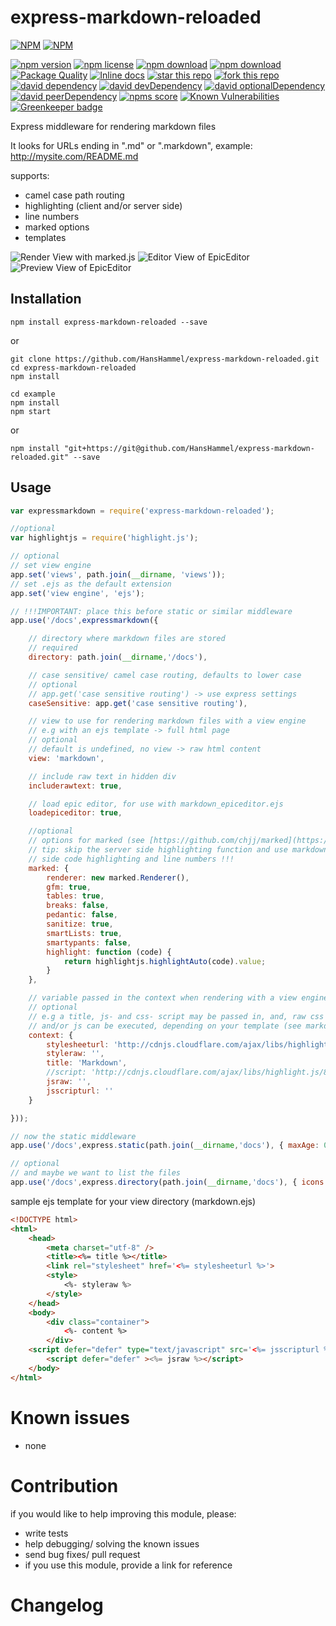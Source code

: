 express-markdown-reloaded
=========================

[![NPM](https://nodei.co/npm/express-markdown-reloaded.png?downloads=true&downloadRank=true&stars=true)](https://nodei.co/npm/express-markdown-reloaded/)
[![NPM](https://nodei.co/npm-dl/express-markdown-reloaded.png?months=9&height=3)](https://nodei.co/npm/express-markdown-reloaded/)

[![npm version](https://img.shields.io/npm/v/express-markdown-reloaded.svg)](https://www.npmjs.com/package/express-markdown-reloaded)
[![npm license](https://img.shields.io/npm/l/express-markdown-reloaded.svg)](https://www.npmjs.com/package/express-markdown-reloaded)
[![npm download](https://img.shields.io/npm/dm/express-markdown-reloaded.svg)](https://www.npmjs.com/package/express-markdown-reloaded)
[![npm download](https://img.shields.io/npm/dt/express-markdown-reloaded.svg)](https://www.npmjs.com/package/express-markdown-reloaded)
[![Package Quality](http://npm.packagequality.com/shield/express-markdown-reloaded.svg)](http://packagequality.com/#?package=express-markdown-reloaded)
[![Inline docs](http://inch-ci.org/github/HansHammel/express-markdown-reloaded.svg?branch=master)](http://inch-ci.org/github/HansHammel/express-markdown-reloaded)
[![star this repo](http://githubbadges.com/star.svg?user=HansHammel&repo=express-markdown-reloaded&style=flat&color=fff&background=007ec6)](https://github.com/HansHammel/express-markdown-reloaded)
[![fork this repo](http://githubbadges.com/fork.svg?user=HansHammel&repo=express-markdown-reloaded&style=flat&color=fff&background=007ec6)](https://github.com/HansHammel/express-markdown-reloaded/fork)
[![david dependency](https://img.shields.io/david/HansHammel/express-markdown-reloaded.svg)](https://david-dm.org/HansHammel/express-markdown-reloaded)
[![david devDependency](https://img.shields.io/david/dev/HansHammel/express-markdown-reloaded.svg)](https://david-dm.org/HansHammel/express-markdown-reloaded)
[![david optionalDependency](https://img.shields.io/david/optional/HansHammel/express-markdown-reloaded.svg)](https://david-dm.org/HansHammel/express-markdown-reloaded)
[![david peerDependency](https://img.shields.io/david/peer/HansHammel/express-markdown-reloaded.svg)](https://david-dm.org/HansHammel/express-markdown-reloaded)
[![npms score](https://badges.npms.io/express-markdown-reloaded.svg)](https://www.npmjs.com/package/express-markdown-reloaded)
[![Known Vulnerabilities](https://snyk.io/test/github/HansHammel/express-markdown-reloaded/badge.svg)](https://snyk.io/test/github/HansHammel/express-markdown-reloaded) [![Greenkeeper badge](https://badges.greenkeeper.io/HansHammel/express-markdown-reloaded.svg)](https://greenkeeper.io/)

Express middleware for rendering markdown files

It looks for URLs ending in ".md" or ".markdown", example: http://mysite.com/README.md

supports:
- camel case path routing
- highlighting (client and/or server side)
- line numbers
- marked options
- templates

![Render View with marked.js](screenshots/render.jpg?raw=true "Render View with marked.js")
![Editor View of EpicEditor](screenshots/edit.jpg?raw=true "Editor View of EpicEditor")
![Preview View of EpicEditor](screenshots/preview.jpg?raw=true "Preview View of EpicEditor")

Installation
------------

    npm install express-markdown-reloaded --save

or

	git clone https://github.com/HansHammel/express-markdown-reloaded.git
	cd express-markdown-reloaded
	npm install

	cd example
	npm install
	npm start

or

    npm install "git+https://git@github.com/HansHammel/express-markdown-reloaded.git" --save

Usage
-----

```javascript
var expressmarkdown = require('express-markdown-reloaded');

//optional
var highlightjs = require('highlight.js');

// optional
// set view engine
app.set('views', path.join(__dirname, 'views'));
// set .ejs as the default extension
app.set('view engine', 'ejs');

// !!!IMPORTANT: place this before static or similar middleware
app.use('/docs',expressmarkdown({

    // directory where markdown files are stored
    // required
    directory: path.join(__dirname,'/docs'),

    // case sensitive/ camel case routing, defaults to lower case
    // optional
    // app.get('case sensitive routing') -> use express settings
    caseSensitive: app.get('case sensitive routing'),

    // view to use for rendering markdown files with a view engine
    // e.g with an ejs template -> full html page
    // optional
    // default is undefined, no view -> raw html content
    view: 'markdown',

    // include raw text in hidden div
    includerawtext: true,

    // load epic editor, for use with markdown_epiceditor.ejs
    loadepiceditor: true,

    //optional
    // options for marked (see [https://github.com/chjj/marked](https://github.com/chjj/marked))
    // tip: skip the server side highlighting function and use markdown_advanced.ejs with client
    // side code highlighting and line numbers !!!
    marked: {
        renderer: new marked.Renderer(),
        gfm: true,
        tables: true,
        breaks: false,
        pedantic: false,
        sanitize: true,
        smartLists: true,
        smartypants: false,
        highlight: function (code) {
            return highlightjs.highlightAuto(code).value;
        }
    },

    // variable passed in the context when rendering with a view engine
    // optional
    // e.g a title, js- and css- script may be passed in, and, raw css
    // and/or js can be executed, depending on your template (see markdown.ejs)
    context: {
        stylesheeturl: 'http://cdnjs.cloudflare.com/ajax/libs/highlight.js/8.0/styles/googlecode.min.css',
        styleraw: '',
        title: 'Markdown',
        //script: 'http://cdnjs.cloudflare.com/ajax/libs/highlight.js/8.0/highlight.min.js',
        jsraw: '',
        jsscripturl: ''
    }

}));

// now the static middleware
app.use('/docs',express.static(path.join(__dirname,'docs'), { maxAge: 0 }));

// optional
// and maybe we want to list the files
app.use('/docs',express.directory(path.join(__dirname,'docs'), { icons:true }));
```

sample ejs template for your view directory (markdown.ejs)

```html
<!DOCTYPE html>
<html>
    <head>
        <meta charset="utf-8" />
        <title><%= title %></title>
        <link rel="stylesheet" href='<%= stylesheeturl %>'>
        <style>
            <%- styleraw %>
        </style>
    </head>
    <body>
        <div class="container">
            <%- content %>
        </div>
    <script defer="defer" type="text/javascript" src='<%= jsscripturl %>'></script>
        <script defer="defer" ><%= jsraw %></script>
    </body>
</html>
```

Known issues
============

- none

Contribution
============

if you would like to help improving this module, please:
- write tests
- help debugging/ solving the known issues
- send bug fixes/ pull request
- if you use this module, provide a link for reference

Changelog
=========
